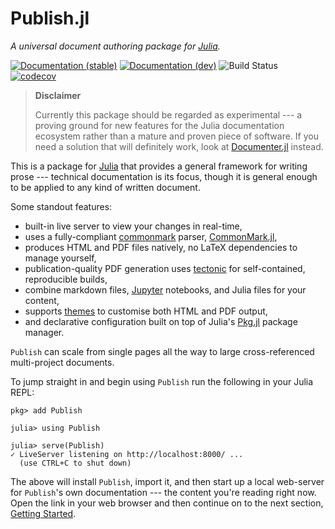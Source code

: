 # Publish.jl

*A universal document authoring package for [Julia][julia].*

<!--written as raw html to avoid including these in the generated PDFs-->
<a href="https://michaelhatherly.github.io/Publish.jl/0.1.0/"><img src="https://img.shields.io/badge/docs-0.1.0-blue.svg" alt="Documentation (stable)" /></a>
<a href="https://michaelhatherly.github.io/Publish.jl/dev/"><img src="https://img.shields.io/badge/docs-dev-blue.svg" alt="Documentation (dev)" /></a>
<img src="https://github.com/MichaelHatherly/Publish.jl/workflows/CI/badge.svg" alt="Build Status" />
<a href="https://codecov.io/gh/MichaelHatherly/Publish.jl"><img src="https://codecov.io/gh/MichaelHatherly/Publish.jl/branch/master/graph/badge.svg" alt="codecov" /></a>

> **Disclaimer**
>
> Currently this package should be regarded as experimental --- a proving
> ground for new features for the Julia documentation ecosystem rather than
> a mature and proven piece of software. If you need a solution that will
> definitely work, look at [Documenter.jl][] instead.

[documenter.jl]: https://juliadocs.github.io/Documenter.jl/stable/

This is a package for [Julia][] that provides a general framework for writing
prose --- technical documentation is its focus, though it is general enough to
be applied to any kind of written document.

Some standout features:

  - built-in live server to view your changes in real-time,
  - uses a fully-compliant [commonmark][] parser, [CommonMark.jl][],
  - produces HTML and PDF files natively, no LaTeX dependencies to manage yourself,
  - publication-quality PDF generation uses [tectonic][] for self-contained, reproducible builds,
  - combine markdown files, [Jupyter][] notebooks, and Julia files for your content,
  - supports [themes](# "Custom Themes") to customise both HTML and PDF output,
  - and declarative configuration built on top of Julia's [Pkg.jl][] package manager.

`Publish` can scale from single pages all the way to large cross-referenced
multi-project documents.

To jump straight in and begin using `Publish` run the following in your Julia REPL:

```julia-repl
pkg> add Publish

julia> using Publish

julia> serve(Publish)
✓ LiveServer listening on http://localhost:8000/ ...
  (use CTRL+C to shut down)
```

The above will install `Publish`, import it, and then start up a local
web-server for `Publish`'s own documentation --- the content you're reading
right now. Open the link in your web browser and then continue on to the next
section, [Getting Started](docs/getting_started.md).

[commonmark]: https://commonmark.org/
[CommonMark.jl]: https://www.github.com/MichaelHatherly/CommonMark.jl
[Julia]: https://www.julialang.org
[Jupyter]: https://jupyter.org/
[tectonic]: https://tectonic-typesetting.github.io/en-US/
[pkg.jl]: https://julialang.github.io/Pkg.jl
